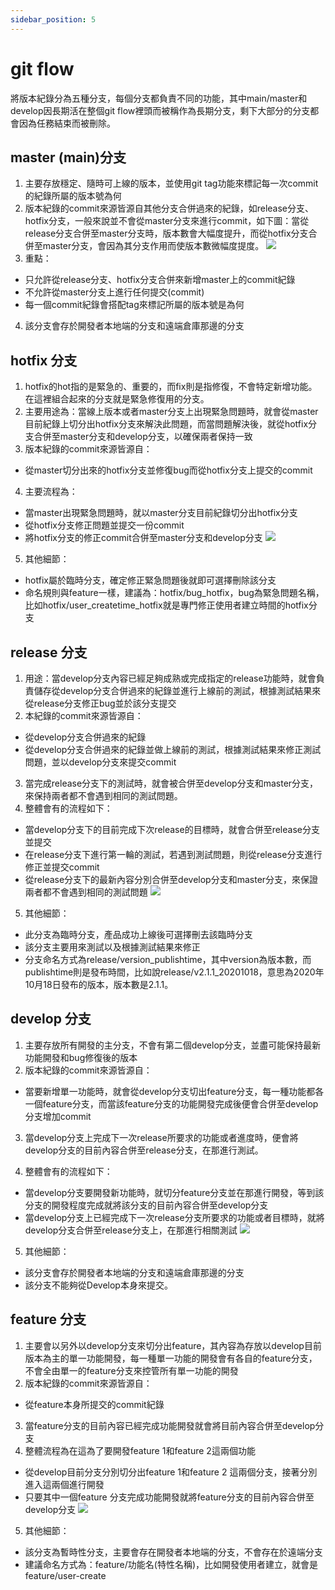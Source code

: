 ```yaml
---
sidebar_position: 5
---
```


# git flow
將版本紀錄分為五種分支，每個分支都負責不同的功能，其中main/master和develop因長期活在整個git flow裡頭而被稱作為長期分支，剩下大部分的分支都會因為任務結束而被刪除。

## master (main)分支
1. 主要存放穩定、隨時可上線的版本，並使用git tag功能來標記每一次commit的紀錄所屬的版本號為何
2. 版本紀錄的commit來源皆源自其他分支合併過來的紀錄，如release分支、hotfix分支，一般來說並不會從master分支來進行commit，如下圖：當從release分支合併至master分支時，版本數會大幅度提升，而從hotfix分支合併至master分支，會因為其分支作用而使版本數微幅度提度。
![](https://res.cloudinary.com/dqfxgtyoi/image/upload/v1647155176/backend/git-flow/master-commit_mbk6ww.png)
3. 重點：
  - 只允許從release分支、hotfix分支合併來新增master上的commit紀錄
  - 不允許從master分支上進行任何提交(commit)
  - 每一個commit紀錄會搭配tag來標記所屬的版本號是為何
4. 該分支會存於開發者本地端的分支和遠端倉庫那邊的分支
## hotfix 分支
1. hotfix的hot指的是緊急的、重要的，而fix則是指修復，不會特定新增功能。在這裡組合起來的分支就是緊急修復用的分支。
2. 主要用途為：當線上版本或者master分支上出現緊急問題時，就會從master目前紀錄上切分出hotfix分支來解決此問題，而當問題解決後，就從hotfix分支合併至master分支和develop分支，以確保兩者保持一致
3. 版本紀錄的commit來源皆源自：
  - 從master切分出來的hotfix分支並修復bug而從hotfix分支上提交的commit
4. 主要流程為：
  - 當master出現緊急問題時，就以master分支目前紀錄切分出hotfix分支
  - 從hotfix分支修正問題並提交一份commit
  - 將hotfix分支的修正commit合併至master分支和develop分支
![](https://res.cloudinary.com/dqfxgtyoi/image/upload/v1647164444/backend/git-flow/hotfix-commit_kdthln.png)
5. 其他細節：
  - hotfix屬於臨時分支，確定修正緊急問題後就即可選擇刪除該分支
  - 命名規則與feature一樣，建議為：hotfix/bug_hotfix，bug為緊急問題名稱，比如hotfix/user_createtime_hotfix就是專門修正使用者建立時間的hotfix分支


## release 分支
1. 用途：當develop分支內容已經足夠成熟或完成指定的release功能時，就會負責儲存從develop分支合併過來的紀錄並進行上線前的測試，根據測試結果來從release分支修正bug並於該分支提交
2. 本紀錄的commit來源皆源自：
  - 從develop分支合併過來的紀錄
  - 從develop分支合併過來的紀錄並做上線前的測試，根據測試結果來修正測試問題，並以develop分支來提交commit
3. 當完成release分支下的測試時，就會被合併至develop分支和master分支，來保持兩者都不會遇到相同的測試問題。
4. 整體會有的流程如下：
 - 當develop分支下的目前完成下次release的目標時，就會合併至release分支並提交
 - 在release分支下進行第一輪的測試，若遇到測試問題，則從release分支進行修正並提交commit
 - 從release分支下的最新內容分別合併至develop分支和master分支，來保證兩者都不會遇到相同的測試問題
![](https://res.cloudinary.com/dqfxgtyoi/image/upload/v1647164443/backend/git-flow/release-commit_ovpp5o.png)
5. 其他細節：
  - 此分支為臨時分支，產品成功上線後可選擇刪去該臨時分支
  - 該分支主要用來測試以及根據測試結果來修正
  - 分支命名方式為release/version_publishtime，其中version為版本數，而publishtime則是發布時間，比如說release/v2.1.1_20201018，意思為2020年10月18日發布的版本，版本數是2.1.1。
  

## develop 分支
1. 主要存放所有開發的主分支，不會有第二個develop分支，並盡可能保持最新功能開發和bug修復後的版本
2. 版本紀錄的commit來源皆源自：
  - 當要新增單一功能時，就會從develop分支切出feature分支，每一種功能都各一個feature分支，而當該feature分支的功能開發完成後便會合併至develop分支增加commit
3. 當develop分支上完成下一次release所要求的功能或者進度時，便會將develop分支的目前內容合併至release分支，在那進行測試。

4. 整體會有的流程如下：
  - 當develop分支要開發新功能時，就切分feature分支並在那進行開發，等到該分支的開發程度完成就將該分支的目前內容合併至develop分支
  - 當develop分支上已經完成下一次release分支所要求的功能或者目標時，就將develop分支合併至release分支上，在那進行相關測試
  ![](https://res.cloudinary.com/dqfxgtyoi/image/upload/v1647162556/backend/git-flow/develop-commit_uyythk.png)

5. 其他細節：
  - 該分支會存於開發者本地端的分支和遠端倉庫那邊的分支
  - 該分支不能夠從Develop本身來提交。


## feature 分支
1. 主要會以另外以develop分支來切分出feature，其內容為存放以develop目前版本為主的單一功能開發，每一種單一功能的開發會有各自的feature分支，不會全由單一的feature分支來控管所有單一功能的開發
2. 版本紀錄的commit來源皆源自：
  - 從feature本身所提交的commit紀錄
3. 當feature分支的目前內容已經完成功能開發就會將目前內容合併至develop分支
4. 整體流程為在這為了要開發feature 1和feature 2這兩個功能
  - 從develop目前分支分別切分出feature 1和feature 2 這兩個分支，接著分別進入這兩個進行開發
  - 只要其中一個feature 分支完成功能開發就將feature分支的目前內容合併至develop分支
![](https://res.cloudinary.com/dqfxgtyoi/image/upload/v1647162556/backend/git-flow/feature-commit_alosee.png)
5. 其他細節：
  - 該分支為暫時性分支，主要會存在開發者本地端的分支，不會存在於遠端分支
  - 建議命名方式為：feature/功能名(特性名稱)，比如開發使用者建立，就會是feature/user-create